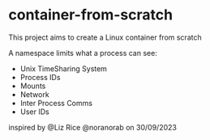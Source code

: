 # container-from-scratch

This project aims to create a Linux container from scratch

A namespace limits what a process can see:
<ul>
  <li>Unix TimeSharing System</li>
  <li>Process IDs</li>
  <li>Mounts</li>
  <li>Network</li>
  <li>Inter Process Comms</li>
  <li>User IDs</li>
</ul>

inspired by @Liz Rice
@noranorab on 30/09/2023
